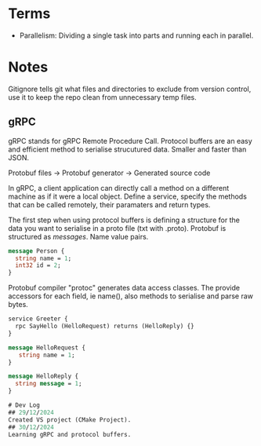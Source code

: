 # Terms
- Parallelism: Dividing a single task into parts and running each in parallel.

# Notes
Gitignore tells git what files and directories to exclude from version control, use it to keep the repo clean from unnecessary temp files.
## gRPC
gRPC stands for gRPC Remote Procedure Call.
Protocol buffers are an easy and efficient method to serialise strucutured data. Smaller and faster than JSON.

Protobuf files -> Protobuf generator -> Generated source code

In gRPC, a client application can directly call a method on a different machine as if it were a local object. Define a service, specify the methods that can be called remotely, their paramaters and return types.

The first step when using protocol buffers is defining a structure for the data you want to serialise in a proto file (txt with .proto). Protobuf is structured as _messages_. Name value pairs.

```protobuf
message Person {
  string name = 1;
  int32 id = 2;
}
```

Protobuf compiler "protoc" generates data access classes. The provide accessors for each field, ie name(), also methods to serialise and parse raw bytes.

```protobuf
service Greeter {
  rpc SayHello (HelloRequest) returns (HelloReply) {}
}

message HelloRequest {
   string name = 1;
}

message HelloReply {
  string message = 1;
}

# Dev Log
## 29/12/2024
Created VS project (CMake Project).
## 30/12/2024
Learning gRPC and protocol buffers.

